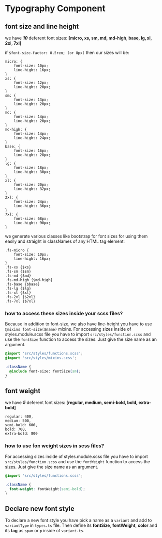 # Typography Component

## font size and line height

we have _**10**_ deferent font sizes:
**[micro, xs, sm, md, md-high, base, lg, xl, 2xl, 7xl]**

if `$font-size-factor: 0.5rem; (or 8px)` then our sizes will be:

    micro: {
        font-size: 10px;
        line-hight: 16px;
    }
    xs: {
        font-size: 12px;
        line-hight: 20px;
    }
    sm: {
        font-size: 13px;
        line-hight: 20px;
    }
    md: {
        font-size: 14px;
        line-hight: 20px;
    }
    md-high: {
        font-size: 14px;
        line-hight: 24px;
    }
    base: {
        font-size: 16px;
        line-hight: 28px;
    }
    lg: {
        font-size: 18px;
        line-hight: 30px;
    }
    xl: {
        font-size: 20px;
        line-hight: 32px;
    }
    2xl: {
        font-size: 24px;
        line-hight: 36px;
    }
    7xl: {
        font-size: 68px;
        line-hight: 90px;
    }

we generate various classes like bootstrap for font sizes for using them easily and straight in classNames of any HTML tag element:

    .fs-micro {
        font-size: 10px;
        line-hight: 16px;
    }
    .fs-xs {$xs}
    .fs-sm {$sm}
    .fs-md {$md}
    .fs-md-high {$md-high}
    .fs-base {$base}
    .fs-lg {$lg}
    .fs-xl {$xl}
    .fs-2xl {$2xl}
    .fs-7xl {$7xl}

### how to access these sizes inside your scss files?

Because in addition to font-size, we also have line-height you have to use `@mixins font-size($name)` mixins.
For accessing sizes inside of styles.module.scss file you have to import `src/styles/function.scss` and use the `fontSize` function to access the sizes. Just give the size name as an argument.

```css
@import 'src/styles/functions.scss';
@import 'src/styles/mixins.scss';

.className {
  @include font-size: fontSize(sm);
}
```

## font weight

we have _**5**_ deferent font sizes:
**[regular, medium, semi-bold, bold, extra-bold]**

    regular: 400,
    medium: 500,
    semi-bold: 600,
    bold: 700,
    extra-bold: 800

### how to use fon weight sizes in scss files?

For accessing sizes inside of styles.module.scss file you have to import `src/styles/function.scss` and use the `fontWeight` function to access the sizes. Just give the size name as an argument.

```css
@import 'src/styles/functions.scss';

.className {
  font-weight: fontWeight(semi-bold);
}
```

## Declare new font style

To declare a new font style you have pick a name as a `variant` and add to `variantType` in `types.ts` file. Then define its **fontSize**, **fontWeight**, **color** and its **tag** as `span` or `p` inside of `variant.ts`.
